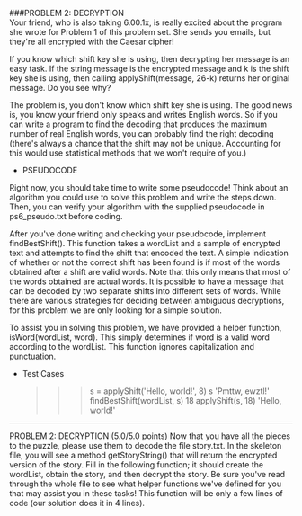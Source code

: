 ###PROBLEM 2: DECRYPTION   
Your friend, who is also taking 6.00.1x, is really excited about the program she wrote for Problem 1 of this problem set. She sends you emails, but they're all encrypted with the Caesar cipher!

If you know which shift key she is using, then decrypting her message is an easy task. If the string message is the encrypted message and k is the shift key she is using, then calling applyShift(message, 26-k) returns her original message. Do you see why?

The problem is, you don't know which shift key she is using. The good news is, you know your friend only speaks and writes English words. So if you can write a program to find the decoding that produces the maximum number of real English words, you can probably find the right decoding (there's always a chance that the shift may not be unique. Accounting for this would use statistical methods that we won't require of you.)

- PSEUDOCODE

Right now, you should take time to write some pseudocode! Think about an algorithm you could use to solve this problem and write the steps down. Then, you can verify your algorithm with the supplied pseudocode in ps6_pseudo.txt before coding.

After you've done writing and checking your pseudocode, implement findBestShift(). This function takes a wordList and a sample of encrypted text and attempts to find the shift that encoded the text. A simple indication of whether or not the correct shift has been found is if most of the words obtained after a shift are valid words. Note that this only means that most of the words obtained are actual words. It is possible to have a message that can be decoded by two separate shifts into different sets of words. While there are various strategies for deciding between ambiguous decryptions, for this problem we are only looking for a simple solution.

To assist you in solving this problem, we have provided a helper function, isWord(wordList, word). This simply determines if word is a valid word according to the wordList. This function ignores capitalization and punctuation.


- Test Cases
	>>> s = applyShift('Hello, world!', 8)
	>>> s
	'Pmttw, ewztl!'
	>>> findBestShift(wordList, s)
	18
	>>> applyShift(s, 18)
	'Hello, world!'


----

PROBLEM 2: DECRYPTION  (5.0/5.0 points)
Now that you have all the pieces to the puzzle, please use them to decode the file story.txt. In the skeleton file, you will see a method getStoryString() that will return the encrypted version of the story. Fill in the following function; it should create the wordList, obtain the story, and then decrypt the story. Be sure you've read through the whole file to see what helper functions we've defined for you that may assist you in these tasks! This function will be only a few lines of code (our solution does it in 4 lines).
